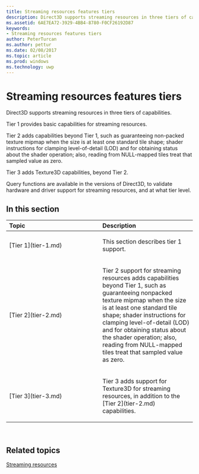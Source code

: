 ---title: Streaming resources features tiersdescription: Direct3D supports streaming resources in three tiers of capabilities.ms.assetid: 6AE7EA72-3929-4BB4-8780-F0CF26192D87keywords:- Streaming resources features tiersauthor: PeterTurcanms.author: petturms.date: 02/08/2017ms.topic: articlems.prod: windowsms.technology: uwp---# Streaming resources features tiersDirect3D supports streaming resources in three tiers of capabilities.Tier 1 provides basic capabilities for streaming resources.Tier 2 adds capabilities beyond Tier 1, such as guaranteeing non-packed texture mipmap when the size is at least one standard tile shape; shader instructions for clamping level-of-detail (LOD) and for obtaining status about the shader operation; also, reading from NULL-mapped tiles treat that sampled value as zero.Tier 3 adds Texture3D capabilities, beyond Tier 2.Query functions are available in the versions of Direct3D, to validate hardware and driver support for streaming resources, and at what tier level.## <span id="in-this-section"></span>In this section<table><colgroup><col width="50%" /><col width="50%" /></colgroup><thead><tr class="header"><th align="left">Topic</th><th align="left">Description</th></tr></thead><tbody><tr class="odd"><td align="left"><p>[Tier 1](tier-1.md)</p></td><td align="left"><p>This section describes tier 1 support.</p></td></tr><tr class="even"><td align="left"><p>[Tier 2](tier-2.md)</p></td><td align="left"><p>Tier 2 support for streaming resources adds capabilities beyond Tier 1, such as guaranteeing nonpacked texture mipmap when the size is at least one standard tile shape; shader instructions for clamping level-of-detail (LOD) and for obtaining status about the shader operation; also, reading from NULL-mapped tiles treat that sampled value as zero.</p></td></tr><tr class="odd"><td align="left"><p>[Tier 3](tier-3.md)</p></td><td align="left"><p>Tier 3 adds support for Texture3D for streaming resources, in addition to the [Tier 2](tier-2.md) capabilities.</p></td></tr></tbody></table> ## <span id="related-topics"></span>Related topics[Streaming resources](streaming-resources.md)  
